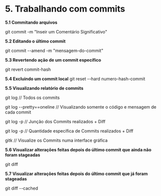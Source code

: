 # 5. Trabalhando com commits

**5.1 Commitando arquivos**

git commit -m "Inseir um Comentário Significativo"

**5.2 Editando o último commit**

git commit --amend -m "mensagem-do-commit"

**5.3 Revertendo ação de um commit específico**

git revert commit-hash

**5.4 Excluindo um commit local**
git reset --hard numero-hash-commit

**5.5 Visualizando relatório de commits**

git log // Todos os commits

git log --pretty==oneline // Visualizando somente o código e mensagem de cada commit

git log -p // Junção dos Commits realizados + Diff

git log -p // Quantidade específica de Commits realizados + Diff

gitk // Visualize os Commits numa interface gráfica

**5.6 Visualizar alterações feitas depois do último commit que ainda não foram stageadas**

git diff

**5.7 Visualizar alterações feitas depois do último commit que já foram stageadas**

git diff --cached
